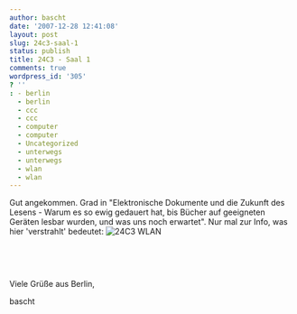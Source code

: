 ```yaml
---
author: bascht
date: '2007-12-28 12:41:08'
layout: post
slug: 24c3-saal-1
status: publish
title: 24C3 - Saal 1
comments: true
wordpress_id: '305'
? ''
: - berlin
  - berlin
  - ccc
  - ccc
  - computer
  - computer
  - Uncategorized
  - unterwegs
  - unterwegs
  - wlan
  - wlan
---
```


Gut angekommen. Grad in "Elektronische Dokumente und die Zukunft
des Lesens - Warum es so ewig gedauert hat, bis Bücher auf
geeigneten Geräten lesbar wurden, und was uns noch erwartet". Nur
mal zur Info, was hier 'verstrahlt' bedeutet:
![24C3 WLAN](http://www.bascht.com/uploads/2007/12/24c3wlan.png)

 

 



Viele Grüße aus Berlin,

bascht



